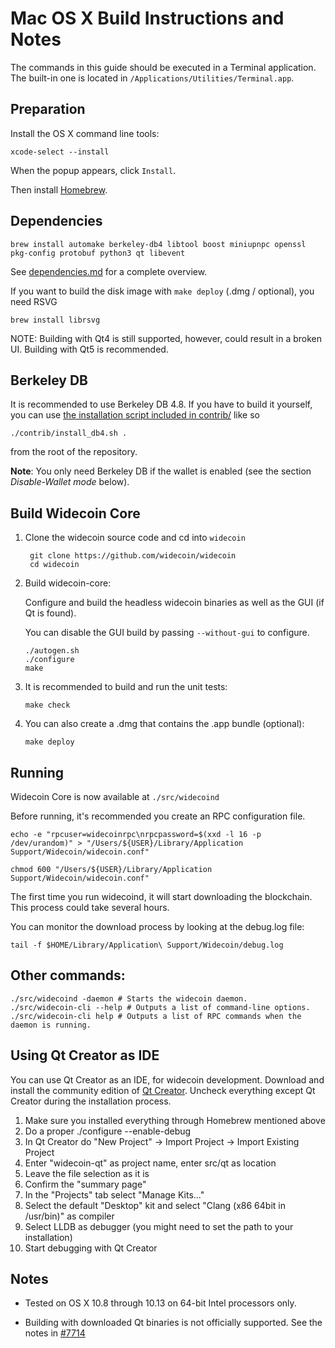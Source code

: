 Mac OS X Build Instructions and Notes
====================================
The commands in this guide should be executed in a Terminal application.
The built-in one is located in `/Applications/Utilities/Terminal.app`.

Preparation
-----------
Install the OS X command line tools:

`xcode-select --install`

When the popup appears, click `Install`.

Then install [Homebrew](https://brew.sh).

Dependencies
----------------------

    brew install automake berkeley-db4 libtool boost miniupnpc openssl pkg-config protobuf python3 qt libevent

See [dependencies.md](dependencies.md) for a complete overview.

If you want to build the disk image with `make deploy` (.dmg / optional), you need RSVG

    brew install librsvg

NOTE: Building with Qt4 is still supported, however, could result in a broken UI. Building with Qt5 is recommended.

Berkeley DB
-----------
It is recommended to use Berkeley DB 4.8. If you have to build it yourself,
you can use [the installation script included in contrib/](/contrib/install_db4.sh)
like so

```shell
./contrib/install_db4.sh .
```

from the root of the repository.

**Note**: You only need Berkeley DB if the wallet is enabled (see the section *Disable-Wallet mode* below).

Build Widecoin Core
------------------------

1. Clone the widecoin source code and cd into `widecoin`

        git clone https://github.com/widecoin/widecoin
        cd widecoin

2.  Build widecoin-core:

    Configure and build the headless widecoin binaries as well as the GUI (if Qt is found).

    You can disable the GUI build by passing `--without-gui` to configure.

        ./autogen.sh
        ./configure
        make

3.  It is recommended to build and run the unit tests:

        make check

4.  You can also create a .dmg that contains the .app bundle (optional):

        make deploy

Running
-------

Widecoin Core is now available at `./src/widecoind`

Before running, it's recommended you create an RPC configuration file.

    echo -e "rpcuser=widecoinrpc\nrpcpassword=$(xxd -l 16 -p /dev/urandom)" > "/Users/${USER}/Library/Application Support/Widecoin/widecoin.conf"

    chmod 600 "/Users/${USER}/Library/Application Support/Widecoin/widecoin.conf"

The first time you run widecoind, it will start downloading the blockchain. This process could take several hours.

You can monitor the download process by looking at the debug.log file:

    tail -f $HOME/Library/Application\ Support/Widecoin/debug.log

Other commands:
-------

    ./src/widecoind -daemon # Starts the widecoin daemon.
    ./src/widecoin-cli --help # Outputs a list of command-line options.
    ./src/widecoin-cli help # Outputs a list of RPC commands when the daemon is running.

Using Qt Creator as IDE
------------------------
You can use Qt Creator as an IDE, for widecoin development.
Download and install the community edition of [Qt Creator](https://www.qt.io/download/).
Uncheck everything except Qt Creator during the installation process.

1. Make sure you installed everything through Homebrew mentioned above
2. Do a proper ./configure --enable-debug
3. In Qt Creator do "New Project" -> Import Project -> Import Existing Project
4. Enter "widecoin-qt" as project name, enter src/qt as location
5. Leave the file selection as it is
6. Confirm the "summary page"
7. In the "Projects" tab select "Manage Kits..."
8. Select the default "Desktop" kit and select "Clang (x86 64bit in /usr/bin)" as compiler
9. Select LLDB as debugger (you might need to set the path to your installation)
10. Start debugging with Qt Creator

Notes
-----

* Tested on OS X 10.8 through 10.13 on 64-bit Intel processors only.

* Building with downloaded Qt binaries is not officially supported. See the notes in [#7714](https://github.com/bitcoin/bitcoin/issues/7714)
